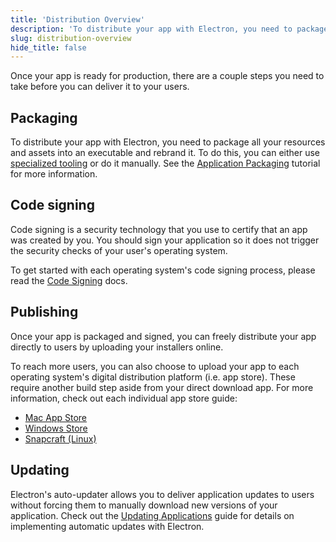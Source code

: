 ```yaml
---
title: 'Distribution Overview'
description: 'To distribute your app with Electron, you need to package and rebrand it. To do this, you can either use specialized tooling or manual approaches.'
slug: distribution-overview
hide_title: false
---
```


Once your app is ready for production, there are a couple steps you need to take before
you can deliver it to your users.

## Packaging

To distribute your app with Electron, you need to package all your resources and assets
into an executable and rebrand it. To do this, you can either use [specialized tooling]
or do it manually. See the [Application Packaging][application-packaging] tutorial
for more information.

## Code signing

Code signing is a security technology that you use to certify that an app was
created by you. You should sign your application so it does not trigger the
security checks of your user's operating system.

To get started with each operating system's code signing process, please read the
[Code Signing][code-signing] docs.

## Publishing

Once your app is packaged and signed, you can freely distribute your app directly
to users by uploading your installers online.

To reach more users, you can also choose to upload your app to each operating system's
digital distribution platform (i.e. app store). These require another build step aside
from your direct download app. For more information, check out each individual app store guide:

- [Mac App Store][mac-app]
- [Windows Store][windows-store]
- [Snapcraft (Linux)][snapcraft]

## Updating

Electron's auto-updater allows you to deliver application updates to users
without forcing them to manually download new versions of your application.
Check out the [Updating Applications][updates] guide for details on implementing automatic updates
with Electron.

<!-- Link labels -->

[application-packaging]: ./application-distribution.md
[code-signing]: ./code-signing.md
[mac-app]: ./mac-app-store-submission-guide.md
[windows-store]: ./windows-store-guide.md
[snapcraft]: ./snapcraft.md
[updates]: ./updates.md
[specialized tooling]: ./forge-overview.md
